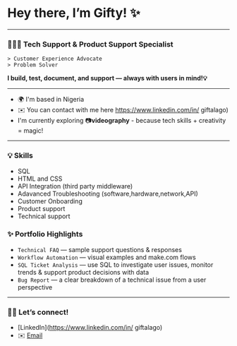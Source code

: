 # Hey there, I’m Gifty! ✨
---
### 🙋🏾‍♀️ Tech Support & Product Support Specialist
    > Customer Experience Advocate
    > Problem Solver 
   **I build, test, document, and support — always with users in mind!💡**

--- 
- 🌍 I'm based in Nigeria
- ✉️ You can contact with me here https://www.linkedin.com/in/
giftalago)  
- I'm currently exploring 📷**videography** - because tech skills + creativity = magic!

---
### 💡 Skills
- SQL
- HTML and CSS
- API Integration (third party middleware)
-  Adavanced Troubleshooting (software,hardware,network,API)
- Customer Onboarding
- Product support
- Technical support
  
### ✨ Portfolio Highlights 

- `Technical FAQ` — sample support questions & responses  
- `Workflow Automation` — visual examples and make.com flows  
- `SQL Ticket Analysis` — use SQL to investigate user issues, monitor trends & support product decisions with data 
- `Bug Report` — a clear breakdown of a technical issue from a user perspective
  
---

### 🫱🏾 Let’s connect!  
- [LinkedIn](https://www.linkedin.com/in/
giftalago)  
- ✉️ [Email](thegiftalago@gmail.com)


